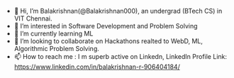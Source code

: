 - 👋 Hi, I’m Balakrishnan(@Balakrishnan000), an undergrad (BTech CS) in VIT Chennai.
- 👀 I’m interested in Software Development and Problem Solving
- 🌱 I’m currently learning ML
- 💞️ I’m looking to collaborate on Hackathons realted to WebD, ML, Algorithmic Problem Solving.
- 📫 How to reach me : I m superb active on Linkedn, LinkedIn Profile Link: https://www.linkedin.com/in/balakrishnan-r-906404184/ 

<!---
Balakrishnan000/Balakrishnan000 is a ✨ special ✨ repository because its `README.md` (this file) appears on your GitHub profile.
You can click the Preview link to take a look at your changes.
--->
